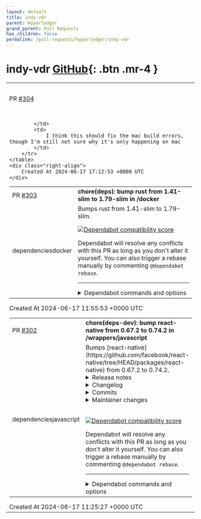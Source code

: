 ```yaml
---
layout: default
title: indy-vdr
parent: Hyperledger
grand_parent: Pull Requests
has_children: false
permalink: /pull-requests/hyperledger/indy-vdr
---
```


# indy-vdr <span class="fs-3 right-align">[GitHub](https://github.com/hyperledger/indy-vdr){: .btn .mr-4 }</span>


<div>
    <table>
        <tr>
            <td>
                PR <a href="https://github.com/hyperledger/indy-vdr/pull/304" class=".btn">#304</a>
            </td>
            <td>
                <b>
                    Update Cargo.toml time package
                </b>
            </td>
        </tr>
        <tr>
            <td>
                
            </td>
            <td>
                I think this should fix the mac build errors, though I'm still not sure why it's only happening on mac
            </td>
        </tr>
    </table>
    <div class="right-align">
        Created At 2024-06-17 17:12:53 +0000 UTC
    </div>
</div>

<div>
    <table>
        <tr>
            <td>
                PR <a href="https://github.com/hyperledger/indy-vdr/pull/303" class=".btn">#303</a>
            </td>
            <td>
                <b>
                    chore(deps): bump rust from 1.41-slim to 1.79-slim in /docker
                </b>
            </td>
        </tr>
        <tr>
            <td>
                <span class="chip">dependencies</span><span class="chip">docker</span>
            </td>
            <td>
                Bumps rust from 1.41-slim to 1.79-slim.


[![Dependabot compatibility score](https://dependabot-badges.githubapp.com/badges/compatibility_score?dependency-name=rust&package-manager=docker&previous-version=1.41-slim&new-version=1.79-slim)](https://docs.github.com/en/github/managing-security-vulnerabilities/about-dependabot-security-updates#about-compatibility-scores)

Dependabot will resolve any conflicts with this PR as long as you don't alter it yourself. You can also trigger a rebase manually by commenting `@dependabot rebase`.

[//]: # (dependabot-automerge-start)
[//]: # (dependabot-automerge-end)

---

<details>
<summary>Dependabot commands and options</summary>
<br />

You can trigger Dependabot actions by commenting on this PR:
- `@dependabot rebase` will rebase this PR
- `@dependabot recreate` will recreate this PR, overwriting any edits that have been made to it
- `@dependabot merge` will merge this PR after your CI passes on it
- `@dependabot squash and merge` will squash and merge this PR after your CI passes on it
- `@dependabot cancel merge` will cancel a previously requested merge and block automerging
- `@dependabot reopen` will reopen this PR if it is closed
- `@dependabot close` will close this PR and stop Dependabot recreating it. You can achieve the same result by closing it manually
- `@dependabot show <dependency name> ignore conditions` will show all of the ignore conditions of the specified dependency
- `@dependabot ignore this major version` will close this PR and stop Dependabot creating any more for this major version (unless you reopen the PR or upgrade to it yourself)
- `@dependabot ignore this minor version` will close this PR and stop Dependabot creating any more for this minor version (unless you reopen the PR or upgrade to it yourself)
- `@dependabot ignore this dependency` will close this PR and stop Dependabot creating any more for this dependency (unless you reopen the PR or upgrade to it yourself)


</details>
            </td>
        </tr>
    </table>
    <div class="right-align">
        Created At 2024-06-17 11:55:53 +0000 UTC
    </div>
</div>

<div>
    <table>
        <tr>
            <td>
                PR <a href="https://github.com/hyperledger/indy-vdr/pull/302" class=".btn">#302</a>
            </td>
            <td>
                <b>
                    chore(deps-dev): bump react-native from 0.67.2 to 0.74.2 in /wrappers/javascript
                </b>
            </td>
        </tr>
        <tr>
            <td>
                <span class="chip">dependencies</span><span class="chip">javascript</span>
            </td>
            <td>
                Bumps [react-native](https://github.com/facebook/react-native/tree/HEAD/packages/react-native) from 0.67.2 to 0.74.2.
<details>
<summary>Release notes</summary>
<p><em>Sourced from <a href="https://github.com/facebook/react-native/releases">react-native's releases</a>.</em></p>
<blockquote>
<h2>0.74.2</h2>
<h3>Changed</h3>
<ul>
<li>Updated <code>typescript-eslint</code> monorepo to <code>v7</code>
(<a href="https://github.com/facebook/react-native/commit/91d725136e8fe0fd55fdfca5a4f5bd8ab527f94e">91d725136e</a> by <a href="https://github.com/huntie"><code>@​huntie</code></a>)</li>
<li>Upgrade CLI to <code>13.6.8</code> (<a href="https://github.com/facebook/react-native/commit/335f6ed83306bfa150c818d26dce4b279de4869f">335f6ed833</a> by <a href="https://github.com/szymonrybczak"><code>@​szymonrybczak</code></a>)</li>
</ul>
<h3>Fixed</h3>
<ul>
<li>Warn only in <code>init</code> command when CLI uses cached <code>npx</code> version (<a href="https://github.com/facebook/react-native/commit/b98c5b960ccc4fe9d2792c35994c414c709a3d7a">b98c5b960c</a> by <a href="https://github.com/szymonrybczak"><code>@​szymonrybczak</code></a>)</li>
<li><code>selection</code> prop in <code>TextInput</code> was not being applied at component creation (<a href="https://github.com/facebook/react-native/commit/be09d12667044f237f08af410b2838062eb8e657">be09d12667</a> by <a href="https://github.com/alanleedev"><code>@​alanleedev</code></a>)</li>
</ul>
<h4>Android specific</h4>
<ul>
<li>Fixed dangling <code>mAttachedSurfaces</code> after <code>ReactHost.destroy()</code> (<a href="https://github.com/facebook/react-native/commit/c70d7910361f56bc361ad825fe13fb2178edfeba">c70d791036</a> by <a href="https://github.com/Kudo"><code>@​Kudo</code></a>)</li>
<li>ReactSoftExceptions in ReactHostImpl only when Context is null (<a href="https://github.com/facebook/react-native/commit/ac3261ff608768ff43736b413c5a5ad67668af61">ac3261ff60</a> by <a href="https://github.com/arushikesarwani94"><code>@​arushikesarwani94</code></a>)</li>
</ul>
<h4>iOS specific</h4>
<ul>
<li>Privacy Manifest aggregation failing due to no <code>NSPrivacyAccessedAPITypes</code> key (<a href="https://github.com/facebook/react-native/commit/fc4e0999206ec7c1f465bb2b1fea987e43485a82">fc4e099920</a> by <a href="https://github.com/renchap"><code>@​renchap</code></a>)</li>
<li>In privacy manifest post install script, handle the case where the file reference doesn't have a path (<a href="https://github.com/facebook/react-native/commit/4ad65ac59a2491db598abb7b32fb793e9693d5ac">4ad65ac59a</a> by <a href="https://github.com/robertying"><code>@​robertying</code></a>)</li>
<li>Fixed an issue where the <code>selectionColor</code> prop was not being applied on the <code>TextInput</code> component. (<a href="https://github.com/facebook/react-native/commit/2bde626a9fa2f782864937a5258ac494afe27f9f">2bde626a9f</a> by <a href="https://github.com/robinshin"><code>@​robinshin</code></a>)</li>
</ul>
<hr />
<!-- raw HTML omitted -->
<p>Hermes dSYMS:</p>
<ul>
<li><a href="https://repo1.maven.org/maven2/com/facebook/react/react-native-artifacts/0.74.2/react-native-artifacts-0.74.2-hermes-framework-dSYM-debug.tar.gz">Debug</a></li>
<li><a href="https://repo1.maven.org/maven2/com/facebook/react/react-native-artifacts/0.74.2/react-native-artifacts-0.74.2-hermes-framework-dSYM-release.tar.gz">Release</a></li>
</ul>
<hr />
<p>You can file issues or pick requests against this release <a href="https://github.com/reactwg/react-native-releases/issues/new/choose">here</a>.</p>
<hr />
<p>To help you upgrade to this version, you can use the <a href="https://react-native-community.github.io/upgrade-helper/">Upgrade Helper</a> ⚛️.</p>
<hr />
<p>View the whole changelog in the <a href="https://github.com/facebook/react-native/blob/main/CHANGELOG.md">CHANGELOG.md file</a>.</p>
<h2>0.74.1</h2>
<h3>Added</h3>
<h4>iOS Specific</h4>
<ul>
<li>Implement privacy manifest aggregation  (<a href="https://github.com/facebook/react-native/commit/4be1fafec8edca5da5ebe515ad359d4178db7d23">4be1fafec8</a> by <a href="https://github.com/@aleqsio"><code>@​aleqsio</code></a>)</li>
</ul>
<!-- raw HTML omitted -->
</blockquote>
<p>... (truncated)</p>
</details>
<details>
<summary>Changelog</summary>
<p><em>Sourced from <a href="https://github.com/facebook/react-native/blob/main/CHANGELOG-pre-070.md">react-native's changelog</a>.</em></p>
<blockquote>
<h1>Changelog (pre 0.70)</h1>
<p>This file contains all changelogs for releases in the 0.60-0.69 range. Please check out the other <code>CHANGELOG-*.md</code> files for newer and older versions.</p>
<h2>v0.69.12</h2>
<h3>Changed</h3>
<ul>
<li>[0.69] Bump CLI to ^8.0.7, Metro to 0.70.4 (<a href="https://github.com/facebook/react-native/commit/56807fadfacf3c5cc62a8d1948b3d72ca51a5e6b">56807fadfa</a> by <a href="https://github.com/robhogan"><code>@​robhogan</code></a>)</li>
</ul>
<h4>iOS specific</h4>
<ul>
<li>[0.69] Use <code>Content-Location</code> header in bundle response as JS source URL (<a href="https://github.com/facebook/react-native/tree/HEAD/packages/react-native/issues/37501">#37501</a>) (<a href="https://github.com/facebook/react-native/commit/367fc7ad5254c5dd2c8ef38248766173525cc77c">367fc7ad52</a> by <a href="https://github.com/robhogan"><code>@​robhogan</code></a>)</li>
</ul>
<h3>Fixed</h3>
<h4>Android specific</h4>
<ul>
<li>Prevent crash in runAnimationStep on OnePlus and Oppo devices (<a href="https://github.com/facebook/react-native/tree/HEAD/packages/react-native/issues/37487">#37487</a>) (<a href="https://github.com/facebook/react-native/commit/4db7a10e257c664aced8cd8a1737d7ed9ced14fe">4db7a10e25</a> by <a href="https://github.com/hsource"><code>@​hsource</code></a>)</li>
</ul>
<h2>v0.69.11</h2>
<h3>Fixed</h3>
<h4>iOS specific</h4>
<ul>
<li>Make 0.69 compatible with Xcode 15 (thanks to <a href="https://github.com/AlexanderEggers"><code>@​AlexanderEggers</code></a> for the commit in main) (<a href="https://github.com/facebook/react-native/commit/37e8df1cdce4a66763c720b1b0768d049def9518">37e8df1cdc</a>)</li>
</ul>
<h2>v0.69.10</h2>
<h3>Fixed</h3>
<h4>Android specific</h4>
<ul>
<li>Minimize EditText Spans 8/N: CustomStyleSpan (<a href="https://github.com/facebook/react-native/commit/b384bb613bf533aebf3271ba335c61946fcd3303">b384bb613b</a> by <a href="https://github.com/NickGerleman"><code>@​NickGerleman</code></a>)</li>
<li>Minimize EditText Spans 6/N: letterSpacing (<a href="https://github.com/facebook/react-native/commit/5791cf1f7b43aed1d98cad7bcc272d97ab659111">5791cf1f7b</a> by <a href="https://github.com/NickGerleman"><code>@​NickGerleman</code></a>)</li>
<li>Minimize Spans 5/N: Strikethrough and Underline (<a href="https://github.com/facebook/react-native/commit/0869ea29db6a4ca20b9043d592a2233ae1a0e7a2">0869ea29db</a> by <a href="https://github.com/NickGerleman"><code>@​NickGerleman</code></a>)</li>
<li>Minimize Spans 4/N: ReactForegroundColorSpan (<a href="https://github.com/facebook/react-native/commit/8c9c8ba5adb59f7f891a5307a0bce7200dd3ac7d">8c9c8ba5ad</a> by <a href="https://github.com/NickGerleman"><code>@​NickGerleman</code></a>)</li>
<li>Minimize Spans 3/N: ReactBackgroundColorSpan (<a href="https://github.com/facebook/react-native/commit/cc0ba57ea42d876155b2fd7d9ee78604ff8aa57a">cc0ba57ea4</a> by <a href="https://github.com/NickGerleman"><code>@​NickGerleman</code></a>)</li>
<li>Minimize Spans 1/N: Fix precedence (<a href="https://github.com/facebook/react-native/commit/1743dd7ab40998c4d3491e3b2c56c531daf5dc47">1743dd7ab4</a> by <a href="https://github.com/NickGerleman"><code>@​NickGerleman</code></a>)</li>
<li>Fix measurement of uncontrolled TextInput after edit (<a href="https://github.com/facebook/react-native/commit/8a0fe30591e21b90a3481c1ef3eeadd4b592f3ed">8a0fe30591</a> by <a href="https://github.com/NickGerleman"><code>@​NickGerleman</code></a>)</li>
</ul>
<h2>v0.69.9</h2>
<h3>Changed</h3>
<h4>iOS specific</h4>
<ul>
<li>Relax Ruby requirements (<a href="https://github.com/facebook/react-native/commit/4e015c69d646b320d58888f70af566c1d753eaed">4e015c69d6</a> by <a href="https://github.com/cipolleschi"><code>@​cipolleschi</code></a>)</li>
</ul>
<h3>Fixed</h3>
<!-- raw HTML omitted -->
</blockquote>
<p>... (truncated)</p>
</details>
<details>
<summary>Commits</summary>
<ul>
<li><a href="https://github.com/facebook/react-native/commit/17c0b1766f7e3c1c3a59f7701704f0ea6a6f6bc3"><code>17c0b17</code></a> Release 0.74.2</li>
<li><a href="https://github.com/facebook/react-native/commit/053f1d9822831187149bb57effc677dad99d723c"><code>053f1d9</code></a> Fix dangling surfaces in ReactHostImpl (<a href="https://github.com/facebook/react-native/tree/HEAD/packages/react-native/issues/44393">#44393</a>)</li>
<li><a href="https://github.com/facebook/react-native/commit/0f44ca644bcf7c124226b42ad484d1e6643c4270"><code>0f44ca6</code></a> chore: Increase iOS script portability (<a href="https://github.com/facebook/react-native/tree/HEAD/packages/react-native/issues/44417">#44417</a>)</li>
<li><a href="https://github.com/facebook/react-native/commit/2e21543017006ee6418c6953d976593d07407755"><code>2e21543</code></a> [LOCAL] Fix prettier</li>
<li><a href="https://github.com/facebook/react-native/commit/58f232c6c20475309a7cd789863e88a6888bd8f2"><code>58f232c</code></a> [LOCAL] Bump hermes version</li>
<li><a href="https://github.com/facebook/react-native/commit/1e3d2161e85906e781b2272a9ffefb3dfcf09191"><code>1e3d216</code></a> Merge branch '0.74-stable' of <a href="https://github.com/facebook/react-native">https://github.com/facebook/react-native</a> into 0...</li>
<li><a href="https://github.com/facebook/react-native/commit/335f6ed83306bfa150c818d26dce4b279de4869f"><code>335f6ed</code></a> feat: upgrade CLI to <code>13.6.8</code> (<a href="https://github.com/facebook/react-native/tree/HEAD/packages/react-native/issues/44757">#44757</a>)</li>
<li><a href="https://github.com/facebook/react-native/commit/752c173da529b48ead482be5088af6758f08ee65"><code>752c173</code></a> Fix Privacy Manifest generator when it does not contain a `NSPrivacyAccessedA...</li>
<li><a href="https://github.com/facebook/react-native/commit/1860441d848b8f620e0b959e43122628b1cd04c9"><code>1860441</code></a> fix: warn only in <code>init</code> command when CLI uses cached <code>npx</code> version (<a href="https://github.com/facebook/react-native/tree/HEAD/packages/react-native/issues/44644">#44644</a>)</li>
<li><a href="https://github.com/facebook/react-native/commit/a88a3c5bbfbb2d7ea1e9af6f8bea11542bf88cf1"><code>a88a3c5</code></a> iOS: Fixes textinput onscroll event payload (<a href="https://github.com/facebook/react-native/tree/HEAD/packages/react-native/issues/43445">#43445</a>)</li>
<li>Additional commits viewable in <a href="https://github.com/facebook/react-native/commits/v0.74.2/packages/react-native">compare view</a></li>
</ul>
</details>
<details>
<summary>Maintainer changes</summary>
<p>This version was pushed to npm by <a href="https://www.npmjs.com/~react-native-bot">react-native-bot</a>, a new releaser for react-native since your current version.</p>
</details>
<br />


[![Dependabot compatibility score](https://dependabot-badges.githubapp.com/badges/compatibility_score?dependency-name=react-native&package-manager=npm_and_yarn&previous-version=0.67.2&new-version=0.74.2)](https://docs.github.com/en/github/managing-security-vulnerabilities/about-dependabot-security-updates#about-compatibility-scores)

Dependabot will resolve any conflicts with this PR as long as you don't alter it yourself. You can also trigger a rebase manually by commenting `@dependabot rebase`.

[//]: # (dependabot-automerge-start)
[//]: # (dependabot-automerge-end)

---

<details>
<summary>Dependabot commands and options</summary>
<br />

You can trigger Dependabot actions by commenting on this PR:
- `@dependabot rebase` will rebase this PR
- `@dependabot recreate` will recreate this PR, overwriting any edits that have been made to it
- `@dependabot merge` will merge this PR after your CI passes on it
- `@dependabot squash and merge` will squash and merge this PR after your CI passes on it
- `@dependabot cancel merge` will cancel a previously requested merge and block automerging
- `@dependabot reopen` will reopen this PR if it is closed
- `@dependabot close` will close this PR and stop Dependabot recreating it. You can achieve the same result by closing it manually
- `@dependabot show <dependency name> ignore conditions` will show all of the ignore conditions of the specified dependency
- `@dependabot ignore this major version` will close this PR and stop Dependabot creating any more for this major version (unless you reopen the PR or upgrade to it yourself)
- `@dependabot ignore this minor version` will close this PR and stop Dependabot creating any more for this minor version (unless you reopen the PR or upgrade to it yourself)
- `@dependabot ignore this dependency` will close this PR and stop Dependabot creating any more for this dependency (unless you reopen the PR or upgrade to it yourself)


</details>
            </td>
        </tr>
    </table>
    <div class="right-align">
        Created At 2024-06-17 11:25:27 +0000 UTC
    </div>
</div>

